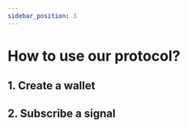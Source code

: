 ```yaml
---
sidebar_position: 3
---
```


# How to use our protocol?

## 1. Create a wallet



## 2. Subscribe a signal